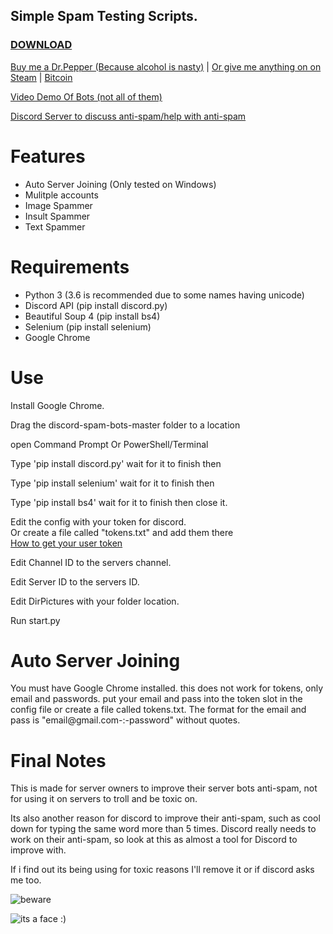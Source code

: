 ## Simple Spam Testing Scripts.
### [DOWNLOAD](https://github.com/Merubokkusu/discord-spam-bots/archive/master.zip)



[Buy me a Dr.Pepper (Because alcohol is nasty)](https://www.paypal.me/Merubokkusu) | [Or give me anything on on Steam](https://steamcommunity.com/tradeoffer/new/?partner=94720138&token=GY23F7tU) | [Bitcoin](https://paste.safe.moe/raw/tapeniviru)

[Video Demo Of Bots (not all of them)](https://www.youtube.com/watch?v=SmusHGAIeu4)

[Discord Server to discuss anti-spam/help with anti-spam](https://discord.gg/pAGcMjz)

# Features 
- Auto Server Joining (Only tested on Windows)
- Mulitple accounts
- Image Spammer
- Insult Spammer
- Text Spammer

# Requirements 
- Python 3 (3.6 is recommended due to some names having unicode)
- Discord API (pip install discord.py)
- Beautiful Soup 4 (pip install bs4)
- Selenium (pip install selenium)
- Google Chrome

# Use
Install Google Chrome.

Drag the discord-spam-bots-master folder to a location

open Command Prompt Or PowerShell/Terminal  

Type 'pip install discord.py' wait for it to finish then

Type 'pip install selenium' wait for it to finish then

Type 'pip install bs4' wait for it to finish then close it.

Edit the config with your token for discord.  
Or create a file called "tokens.txt" and add them there  
[How to get your user token](https://github.com/Merubokkusu/discord-spam-bots/wiki/Getting-Your-User-Token)  

Edit Channel ID to the servers channel.

Edit Server ID to the servers ID.

Edit DirPictures with your folder location.

Run start.py


# Auto Server Joining
You must have Google Chrome installed.
this does not work for tokens, only email and passwords.
put your email and pass into the token slot in the config file or create a file called tokens.txt.
The format for the email and pass is "email@gmail.com-:-password" without quotes.


# Final Notes
This is made for server owners to improve their server bots anti-spam, not for using it on servers to troll and be toxic on.


Its also another reason for discord to improve their anti-spam, such as cool down for typing the same word more than 5 times.
Discord really needs to work on their anti-spam, so look at this as almost a tool for Discord to improve with.

If i find out its being using for toxic reasons I'll remove it or if discord asks me too.


![beware](https://a.safe.moe/2017C.png)


![its a face :)](http://i.imgur.com/bTMYozm.png)
